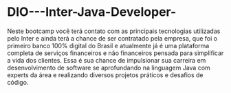 # DIO---Inter-Java-Developer-
Neste bootcamp você terá contato com as principais tecnologias utilizadas pelo Inter e ainda terá a chance de ser contratado pela empresa, que foi o primeiro banco 100% digital do Brasil e atualmente já é uma plataforma completa de serviços financeiros e não financeiros pensada para simplificar a vida dos clientes. Essa é sua chance de impulsionar sua carreira em desenvolvimento de software se aprofundando na linguagem Java com experts da área e realizando diversos projetos práticos e desafios de código.
